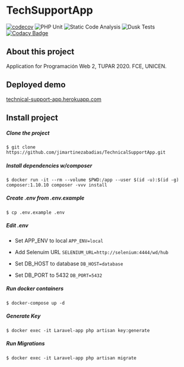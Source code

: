 # TechSupportApp
[![codecov](https://codecov.io/gh/jimartinezabadias/TechnicalSupportApp/branch/master/graph/badge.svg)](https://codecov.io/gh/jimartinezabadias/TechnicalSupportApp)
![PHP Unit](https://github.com/jimartinezabadias/TechnicalSupportApp/workflows/Laravel/badge.svg)
![Static Code Analysis](https://github.com/jimartinezabadias/TechnicalSupportApp/workflows/Static%20Code%20Analysis/badge.svg)
![Dusk Tests](https://github.com/jimartinezabadias/TechnicalSupportApp/workflows/Dusk%20Tests/badge.svg)
[![Codacy Badge](https://app.codacy.com/project/badge/Grade/0888955c12db43a1b52963ba39df7dba)](https://www.codacy.com/gh/jimartinezabadias/TechnicalSupportApp/dashboard?utm_source=github.com&amp;utm_medium=referral&amp;utm_content=jimartinezabadias/TechnicalSupportApp&amp;utm_campaign=Badge_Grade)

## About this project
Application for Programación Web 2, TUPAR 2020. FCE, UNICEN.

## Deployed demo
<a href="https://technical-support-app.herokuapp.com/">technical-support-app.herokuapp.com</a>

## Install project

##### Clone the project

`$ git clone https://github.com/jimartinezabadias/TechnicalSupportApp.git`

##### Install dependencies w/composer

`$ docker run -it --rm --volume $PWD:/app --user $(id -u):$(id -g) composer:1.10.10 composer -vvv install`

##### Create .env from .env.example

`$ cp .env.example .env`

##### Edit .env

* Set APP_ENV to local `APP_ENV=local`
    
* Add Selenuim URL `SELENIUM_URL=http://selenium:4444/wd/hub`
    
* Set DB_HOST to database `DB_HOST=database`
    
* Set DB_PORT to 5432 `DB_PORT=5432`

##### Run docker containers

`$ docker-compose up -d`

##### Generate Key

`$ docker exec -it Laravel-app php artisan key:generate`

##### Run Migrations

`$ docker exec -it Laravel-app php artisan migrate`

